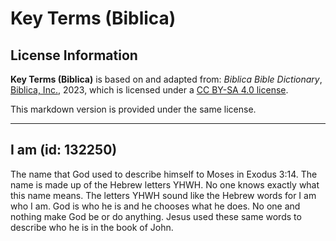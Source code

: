 # Key Terms (Biblica)

## License Information

**Key Terms (Biblica)** is based on and adapted from: _Biblica Bible Dictionary_, [Biblica, Inc.](https://www.biblica.com/), 2023, which is licensed under a [CC BY-SA 4.0 license](https://creativecommons.org/licenses/by-sa/4.0/legalcode.en).

This markdown version is provided under the same license.



--------------------------------

## I am (id: 132250)

The name that God used to describe himself to Moses in Exodus 3:14\. The name is made up of the Hebrew letters YHWH. No one knows exactly what this name means. The letters YHWH sound like the Hebrew words for I am who I am. God is who he is and he chooses what he does. No one and nothing make God be or do anything. Jesus used these same words to describe who he is in the book of John.


